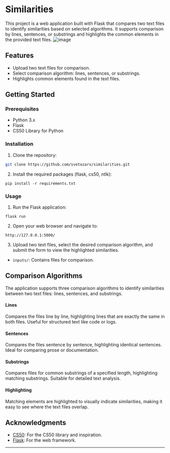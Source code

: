 # Similarities

This project is a web application built with Flask that compares two text files to identify similarities based on selected algorithms. It supports comparison by lines, sentences, or substrings and highlights the common elements in the provided text files.
![image](https://github.com/svetozarv/similarities/assets/106545363/bd808358-0c14-46eb-9f44-496abb1e80ba)

## Features

- Upload two text files for comparison.
- Select comparison algorithm: lines, sentences, or substrings.
- Highlights common elements found in the text files.

## Getting Started

### Prerequisites

- Python 3.x
- Flask
- CS50 Library for Python

### Installation

1. Clone the repository:

```bash
git clone https://github.com/svetozarv/similarities.git
```

2. Install the required packages (flask, cs50, ntlk):

```
pip install -r requirements.txt
```

### Usage

1. Run the Flask application:

```
flask run
```

2. Open your web browser and navigate to:

```
http://127.0.0.1:5000/
```

3. Upload two text files, select the desired comparison algorithm, and submit the form to view the highlighted similarities.
- `inputs/`: Contains files for comparison.


## Comparison Algorithms

The application supports three comparison algorithms to identify similarities between two text files: lines, sentences, and substrings.

#### Lines

Compares the files line by line, highlighting lines that are exactly the same in both files. Useful for structured text like code or logs.

#### Sentences

Compares the files sentence by sentence, highlighting identical sentences. Ideal for comparing prose or documentation.

#### Substrings

Compares files for common substrings of a specified length, highlighting matching substrings. Suitable for detailed text analysis.

#### Highlighting

Matching elements are highlighted to visually indicate similarities, making it easy to see where the text files overlap.


## Acknowledgments

- [CS50](https://cs50.harvard.edu/): For the CS50 library and inspiration.
- [Flask](https://flask.palletsprojects.com/): For the web framework.

---
